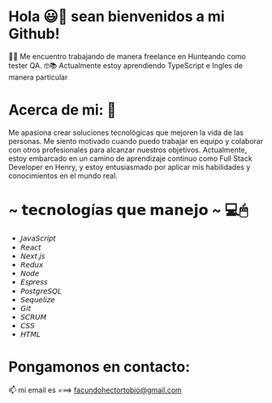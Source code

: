 # Hola 😃👋 sean bienvenidos a mi Github!

👨‍💻 Me encuentro trabajando de manera freelance en Hunteando como tester QA.
🤓📚 Actualmente estoy aprendiendo TypeScript e Ingles de manera particular 

# Acerca de mi:  💬 
Me apasiona crear soluciones tecnológicas que mejoren la vida de las personas. Me siento motivado cuando puedo trabajar en equipo y colaborar con otros profesionales para alcanzar nuestros objetivos.
Actualmente, estoy embarcado en un camino de aprendizaje continuo como Full Stack Developer en Henry, y estoy entusiasmado por aplicar mis habilidades y conocimientos en el mundo real.

# ~ 𝘁𝗲𝗰𝗻𝗼𝗹𝗼𝗴í𝗮𝘀 𝗾𝘂𝗲 𝗺𝗮𝗻𝗲𝗷𝗼 ~ 💻🖱
* 𝘑𝘢𝘷𝘢𝘚𝘤𝘳𝘪𝑝𝘵
* 𝘙𝘦𝘢𝘤𝘵
* 𝘕𝘦𝘹𝘵.𝘫𝘴
* 𝘙𝘦𝘥𝘶𝘹
* 𝘕𝘰𝘥𝘦
* 𝘌𝘴𝑝𝘳𝘦𝘴𝘴
* 𝘗𝘰𝘴𝘵𝘨𝘳𝘦𝘚𝘘𝘓
* 𝘚𝘦𝘲𝘶𝘦𝘭𝘪𝘻𝘦
* 𝘎𝘪𝘵
* 𝘚𝘊𝘙𝘜𝘔
* 𝘊𝘚𝘚
* 𝘏𝘛𝘔𝘓

# Pongamonos en contacto: 
📫 mi email es ===>  facundohectortobio@gmail.com